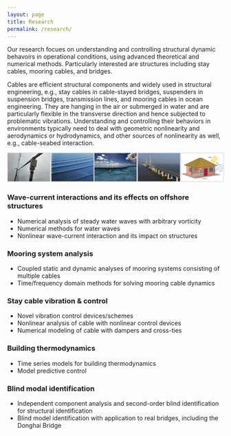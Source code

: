 ```yaml
---
layout: page
title: Research
permalink: /research/
---
```


Our research focues on understanding and controlling structural dynamic behavoirs in operational conditions, using advanced theoretical and numerical methods. Particularly interested are structures including stay cables, mooring cables, and bridges. 

Cables are efficient structural components and widely used in structural engineering, e.g., stay cables in cable-stayed bridges, suspenders in suspension bridges, transmission lines, and mooring cables in ocean engineering. They are hanging in the air or submerged in water and are particularly flexible in the transverse direction and hence subjected to problematic vibrations. Understanding and controlling their behaviors in environments typically need to deal with geometric nonlinearity and aerodynamics or hydrodynamics, and other sources of nonlinearity as well, e.g., cable-seabed interaction.

![](https://github.com/chen-lin/chen-lin.github.io/blob/master/resources/topics.png)

### Wave-current interactions and its effects on offshore structures
- Numerical analysis of steady water waves with arbitrary vorticity
- Numerical methods for water waves
- Nonlinear wave-current interaction and its impact on structures

### Mooring system analysis
- Coupled static and dynamic analyses of mooring systems consisting of multiple cables
- Time/frequency domain methods for solving mooring cable dynamics

### Stay cable vibration & control
- Novel vibration control devices/schemes
- Nonlinear analysis of cable with nonlinear control devices
- Numerical modeling of cable with dampers and cross-ties

### Building thermodynamics
- Time series models for building thermodynamics
- Model predictive control

### Blind modal identification
- Independent component analysis and second-order blind identification for structural identification
- Blind model identification with application to real bridges, including the Donghai Bridge
